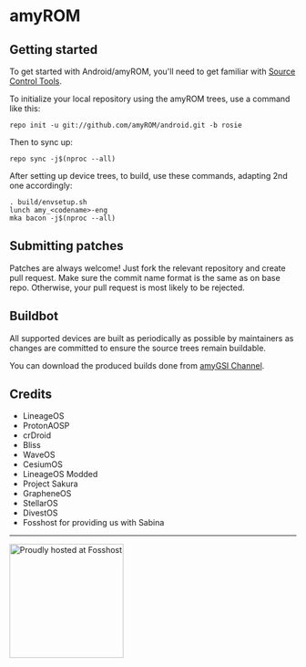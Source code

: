 amyROM
===========

Getting started
---------------

To get started with Android/amyROM, you'll need to get familiar with [Source Control Tools](https://source.android.com/setup/develop).

To initialize your local repository using the amyROM trees, use a command like this:
```
repo init -u git://github.com/amyROM/android.git -b rosie
```
Then to sync up:
```
repo sync -j$(nproc --all)
```
After setting up device trees, to build, use these commands, adapting 2nd one accordingly:
```
. build/envsetup.sh
lunch amy_<codename>-eng
mka bacon -j$(nproc --all)
```


Submitting patches
------------------
Patches are always welcome! Just fork the relevant repository and create pull request. Make sure the commit name format is the same as on base repo. Otherwise, your pull request is most likely to be rejected.


Buildbot
--------
All supported devices are built as periodically as possible by maintainers as changes are committed to ensure the source trees remain buildable.

You can download the produced builds done from [amyGSI Channel](https://t.me/amyGSI).


Credits
-------
- LineageOS
- ProtonAOSP
- crDroid
- Bliss
- WaveOS
- CesiumOS
- LineageOS Modded
- Project Sakura
- GrapheneOS
- StellarOS
- DivestOS
- Fosshost for providing us with Sabina

<hr>

<img src="https://sabina.amyrom.ml/fosshost.org_Host_Dark.png" alt="Proudly hosted at Fosshost" width="200">
